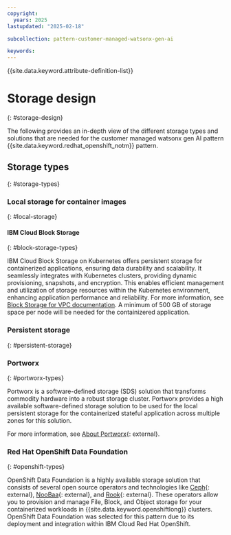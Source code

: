 ```yaml
---
copyright:
  years: 2025
lastupdated: "2025-02-18"

subcollection: pattern-customer-managed-watsonx-gen-ai

keywords:
---
```

{{site.data.keyword.attribute-definition-list}}

# Storage design
{: #storage-design}

The following provides an in-depth view of the different storage types and solutions that are needed for the customer managed watsonx gen AI pattern {{site.data.keyword.redhat_openshift_notm}} pattern.

## Storage types
{: #storage-types}

### Local storage for container images
{: #local-storage}

#### IBM Cloud Block Storage
{: #block-storage-types}

IBM Cloud Block Storage on Kubernetes offers persistent storage for containerized applications, ensuring data durability and scalability. It seamlessly integrates with Kubernetes clusters, providing dynamic provisioning, snapshots, and encryption. This enables efficient management and utilization of storage resources within the Kubernetes environment, enhancing application performance and reliability. For more information, see [Block Storage for VPC documentation](/docs/openshift?topic=openshift-vpc-block).  A minimum of 500 GB of storage space per node will be needed for the containizered application.

### Persistent storage
{: #persistent-storage}

### Portworx
{: #portworx-types}

Portworx is a software-defined storage (SDS) solution that transforms commodity hardware into a robust storage cluster. Portworx provides a high available software-defined storage solution to be used for the local persistent storage for the containerized stateful application across multiple zones for this solution. 

For more information, see [About Portworx](/docs/openshift?topic=openshift-storage_portworx_about){: external}.

### Red Hat OpenShift Data Foundation
{: #openshift-types}

OpenShift Data Foundation is a highly available storage solution that consists of several open source operators and technologies like [Ceph](https://docs.ceph.com/en/latest/dev/developer_guide/intro/){: external}, [NooBaa](https://www.noobaa.io/){: external}, and [Rook](https://rook.io/){: external}. These operators allow you to provision and manage File, Block, and Object storage for your containerized workloads in {{site.data.keyword.openshiftlong}} clusters. OpenShift Data Foundation was selected for this pattern due to its deployment and integration within IBM Cloud Red Hat OpenShift.

